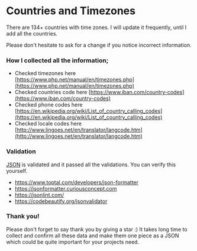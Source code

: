 # Countries and Timezones

There are 134+ countries with time zones.  I will update it frequently, until I add all the countries.

Please don't hesitate to ask for a change if you notice incorrect information. 


### How I collected all the information;

- Checked timezones here [https://www.php.net/manual/en/timezones.php](https://www.php.net/manual/en/timezones.php)
- Checked countries code here [https://www.iban.com/country-codes](https://www.iban.com/country-codes)
- Checked phone codes here [https://en.wikipedia.org/wiki/List_of_country_calling_codes](https://en.wikipedia.org/wiki/List_of_country_calling_codes)
- Checked locale codes here [http://www.lingoes.net/en/translator/langcode.htm](http://www.lingoes.net/en/translator/langcode.htm)

### Validation

[JSON](https://github.com/osmanyz/countries-and-timezones/blob/main/countries-timezones.json) is validated and it passed all the validations. You can verify this yourself. 

- https://www.toptal.com/developers/json-formatter
- https://jsonformatter.curiousconcept.com
- https://jsonlint.com/
- https://codebeautify.org/jsonvalidator

### Thank you!

Please don't forget to say thank you by giving a star :) It takes long time to collect and confirm all these data and make them one piece as a JSON which could be quite important for your projects need.
